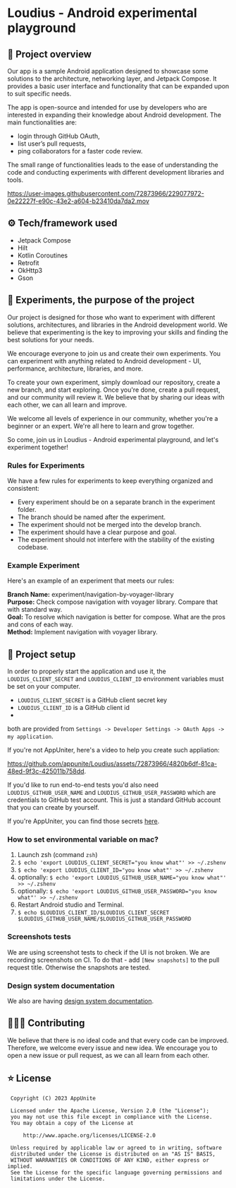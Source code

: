 # Loudius - Android experimental playground

## 📢 Project overview

Our app is a sample Android application designed to showcase some solutions to the architecture,
networking layer, and Jetpack Compose. It provides a basic user interface and functionality that can
be expanded upon to suit specific needs.

The app is open-source and intended for use by developers who are interested in expanding their
knowledge about Android development. The main functionalities are:

- login through GitHub OAuth,
- list user’s pull requests,
- ping collaborators for a faster code review.

The small range of functionalities leads to the ease of understanding the code and conducting
experiments with different development libraries and tools.

<https://user-images.githubusercontent.com/72873966/229077972-0e22227f-e90c-43e2-a604-b23410da7da2.mov>

## ⚙️ Tech/framework used

- Jetpack Compose
- Hilt
- Kotlin Coroutines
- Retrofit
- OkHttp3
- Gson

## 🔬 Experiments, the purpose of the project

Our project is designed for those who want to experiment with different solutions, architectures,
and libraries in the Android development world. We believe that experimenting is the key to
improving your skills and finding the best solutions for your needs.

We encourage everyone to join us and create their own experiments. You can experiment with anything
related to Android development - UI, performance, architecture, libraries, and more.

To create your own experiment, simply download our repository, create a new branch, and start
exploring. Once you're done, create a pull request, and our community will review it. We believe
that by sharing our ideas with each other, we can all learn and improve.

We welcome all levels of experience in our community, whether you're a beginner or an expert. We're
all here to learn and grow together.

So come, join us in Loudius - Android experimental playground, and let's experiment together!

### Rules for Experiments

We have a few rules for experiments to keep everything organized and consistent:

- Every experiment should be on a separate branch in the experiment folder.
- The branch should be named after the experiment.
- The experiment should not be merged into the develop branch.
- The experiment should have a clear purpose and goal.
- The experiment should not interfere with the stability of the existing codebase.

### Example Experiment

Here's an example of an experiment that meets our rules:

**Branch Name:** experiment/navigation-by-voyager-library\
**Purpose:** Check compose navigation with voyager library. Compare that with standard way.\
**Goal:** To resolve which navigation is better for compose. What are the pros and cons of each way.\
**Method:** Implement navigation with voyager library.

## 🚀 Project setup

In order to properly start the application and use it, the `LOUDIUS_CLIENT_SECRET` and
`LOUDIUS_CLIENT_ID` environment variables must be set on your computer.

* `LOUDIUS_CLIENT_SECRET` is a GitHub client secret key
* `LOUDIUS_CLIENT_ID` is a GitHub client id
*
both are provided from ``Settings -> Developer Settings -> OAuth Apps -> my application``.

If you're not AppUniter, here's a video to help you create such appliation:

<https://github.com/appunite/Loudius/assets/72873966/4820b6df-81ca-48ed-9f3c-425011b758dd>.

If you'd like to run end-to-end tests you'd also need `LOUDIUS_GITHUB_USER_NAME` and
`LOUDIUS_GITHUB_USER_PASSWORD` which are credentials to GitHub test account.
This is just a standard GitHub account that you can create by yourself.

If you're AppUniter, you can find those secrets [here](https://www.notion.so/appunite/Github-Secrets-0c2c6c1b56e2472c8a4752241f1e20d3?pvs=4).

### How to set environmental variable on mac?

1. Launch zsh (command `zsh`)
2. `$ echo 'export LOUDIUS_CLIENT_SECRET="you know what"' >> ~/.zshenv`
3. `$ echo 'export LOUDIUS_CLIENT_ID="you know what"' >> ~/.zshenv`
4. optionally: `$ echo 'export LOUDIUS_GITHUB_USER_NAME="you know what"' >> ~/.zshenv`
5. optionally: `$ echo 'export LOUDIUS_GITHUB_USER_PASSWORD="you know what"' >> ~/.zshenv`
6. Restart Android studio and Terminal.
7. `$ echo $LOUDIUS_CLIENT_ID/$LOUDIUS_CLIENT_SECRET $LOUDIUS_GITHUB_USER_NAME/$LOUDIUS_GITHUB_USER_PASSWORD`

### Screenshots tests

We are using screenshot tests to check if the UI is not broken. We are recording screenshots on CI.
To do that - add `[New snapshots]` to the pull request title. Otherwise the snapshots are tested.

### Design system documentation

We also are having [design system documentation](components/README.md).

## 🧑🏻‍🎓 Contributing

We believe that there is no ideal code and that every code can be improved. Therefore, we welcome
every issue and new idea. We encourage you to open a new issue or pull request, as we can all learn
from each other.

## ⭐️ License

     Copyright (C) 2023 AppUnite

     Licensed under the Apache License, Version 2.0 (the "License");
     you may not use this file except in compliance with the License.
     You may obtain a copy of the License at

         http://www.apache.org/licenses/LICENSE-2.0

     Unless required by applicable law or agreed to in writing, software
     distributed under the License is distributed on an "AS IS" BASIS,
     WITHOUT WARRANTIES OR CONDITIONS OF ANY KIND, either express or implied.
     See the License for the specific language governing permissions and
     limitations under the License.
